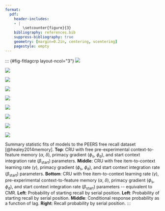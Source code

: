 ```yaml
---
format:
  pdf:
    header-includes:
    - |
        \setcounter{figure}{3}
    bibliography: references.bib
    suppress-bibliography: true
    geometry: [margin=0.2in, centering, vcentering]
    pagestyle: empty
---
```


::: {#fig-fitlagcrp layout-ncol="3"}
![](figures/HealeyKahana2014_CRU_with_Pre-Expt__Primacy__and_StartDrift_Fitting_pnr.png)

![](figures/HealeyKahana2014_CRU_with_Pre-Expt__Primacy__and_StartDrift_Fitting_crp.png)

![](figures/HealeyKahana2014_CRU_with_Pre-Expt__Primacy__and_StartDrift_Fitting_spc.png)

![](figures/HealeyKahana2014_CRU_with_Feature-to-Context__Primacy__and_StartDrift_Fitting_pnr.png)

![](figures/HealeyKahana2014_CRU_with_Feature-to-Context__Primacy__and_StartDrift_Fitting_crp.png)

![](figures/HealeyKahana2014_CRU_with_Feature-to-Context__Primacy__and_StartDrift_Fitting_spc.png)

![](figures/HealeyKahana2014_CRU_with_Feature-to-Context__Pre-Expt__Primacy__and_StartDrift_Fitting_pnr.png)

![](figures/HealeyKahana2014_CRU_with_Feature-to-Context__Pre-Expt__Primacy__and_StartDrift_Fitting_crp.png)

![](figures/HealeyKahana2014_CRU_with_Feature-to-Context__Pre-Expt__Primacy__and_StartDrift_Fitting_spc.png)

Summary statistic fits of models to the PEERS free recall dataset [@healey2014memory].
**Top**: CRU with free pre-experimental context-to-feature memory ($\alpha$, $\delta$), primacy gradient ($\phi_\text{s}$, $\phi_\text{d}$), and start context integration rate ($\beta_\text{start}$) parameters.
**Middle**: CRU with free item-to-context learning rate ($\gamma$), primacy gradient ($\phi_\text{s}$, $\phi_\text{d}$), and start context integration rate ($\beta_\text{start}$) parameters.
**Bottom**: CRU with free item-to-context learning rate ($\gamma$), pre-experimental context-to-feature memory ($\alpha$, $\delta$), primacy gradient ($\phi_\text{s}$, $\phi_\text{d}$), and start context integration rate ($\beta_\text{start}$) parameters -- equivalent to CMR.
**Left**: Probability of starting recall by serial position.
**Left**: Probability of starting recall by serial position.
**Middle**: Conditional response probability as a function of lag.
**Right**: Recall probability by serial position.
:::


<!-- **Alt Text**.
Nine mini-plots arranged in a 3 × 3 grid compare *model* (blue) to *human data* (orange) for three increasingly complex CRU/CMR variants. Rows (top -> bottom) show, respectively: (1) CRU + pre-experimental support + primacy gradient, (2) CRU + feature-to-context learning + primacy gradient, (3) Full CMR (all mechanisms enabled). Columns (left -> right) display three benchmark statistics for 16-word free-recall lists. Left column: Recall-initiation curve. Y: probability the first recall comes from each study position. High right-end values illustrate the recency effect (participants often start with the last-studied word), whereas smaller left-end bumps reflect primacy (some start with the first word). Middle column: Lag-conditional response probability (lag-CRP). X: positional lag between successive recalls; Y: conditional probability. The sharp forward spike at +1 and the gentler backward spike at -1 indicate a short-lag contiguity bias; people tend to move to temporally adjacent items, more so forward than backward. Right column: Serial-position curve (SPC). Y: overall recall rate for each study position. The U-shape reprises primacy (higher accuracy for early items) and recency (late-item advantage after a dip in the middle). Error bars show ±1 SE. Progressing down the rows shows that adding each CMR mechanism successively narrows the gap between model curves and orange data points: the forward and backward peaks in the lag-CRP grow taller, and the SPC's early-item accuracy rises, demonstrating better fits to primacy, recency, and short-lag phenomena. -->
